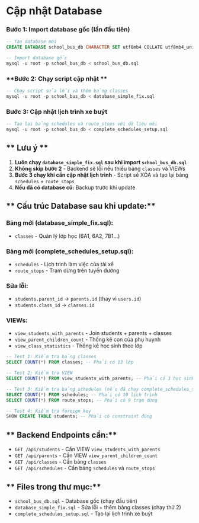 #   Cập nhật Database

### **Bước 1: Import database gốc (lần đầu tiên)**
```sql
-- Tạo database mới
CREATE DATABASE school_bus_db CHARACTER SET utf8mb4 COLLATE utf8mb4_unicode_ci;

-- Import database gốc
mysql -u root -p school_bus_db < school_bus_db.sql
```

### **Bước 2: Chạy script cập nhật **
```sql
-- Chạy script sửa lỗi và thêm bảng classes
mysql -u root -p school_bus_db < database_simple_fix.sql
```

### **Bước 3: Cập nhật lịch trình xe buýt**
```sql
-- Tạo lại bảng schedules và route_stops với dữ liệu mới
mysql -u root -p school_bus_db < complete_schedules_setup.sql
```

## ** Lưu ý **

1. **Luôn chạy `database_simple_fix.sql` sau khi import `school_bus_db.sql`**
2. **Không skip bước 2** - Backend sẽ lỗi nếu thiếu bảng `classes` và VIEWs
3. **Bước 3  chạy khi cần cập nhật lịch trình** - Script sẽ XÓA và tạo lại bảng `schedules` + `route_stops`
4. **Nếu đã có database cũ:** Backup trước khi update

## ** Cấu trúc Database sau khi update:**

### **Bảng mới (database_simple_fix.sql):**
-  `classes` - Quản lý lớp học (6A1, 6A2, 7B1...)

### **Bảng mới (complete_schedules_setup.sql):**
-  `schedules` - Lịch trình làm việc của tài xế
-  `route_stops` - Trạm dừng trên tuyến đường

### **Sửa lỗi:**  
-  `students.parent_id` → `parents.id` (thay vì `users.id`)
-  `students.class_id` → `classes.id`

### **VIEWs:**
-  `view_students_with_parents` - Join students + parents + classes
-  `view_parent_children_count` - Thống kê con của phụ huynh  
-  `view_class_statistics` - Thống kê học sinh theo lớp

 

```sql
-- Test 1: Kiểm tra bảng classes
SELECT COUNT(*) FROM classes; -- Phải có 13 lớp

-- Test 2: Kiểm tra VIEW
SELECT COUNT(*) FROM view_students_with_parents; -- Phải có 3 học sinh

-- Test 3: Kiểm tra bảng schedules (nếu đã chạy complete_schedules_setup.sql)
SELECT COUNT(*) FROM schedules; -- Phải có 10 lịch trình
SELECT COUNT(*) FROM route_stops; -- Phải có 9 trạm dừng

-- Test 4: Kiểm tra foreign key
SHOW CREATE TABLE students; -- Phải có constraint đúng
```

## ** Backend Endpoints cần:**

- `GET /api/students` - Cần VIEW `view_students_with_parents`
- `GET /api/parents` - Cần VIEW `view_parent_children_count`
- `GET /api/classes` - Cần bảng `classes`
- `GET /api/schedules` - Cần bảng `schedules` và `route_stops`

## ** Files trong thư mục:**

- `school_bus_db.sql` - Database gốc (chạy đầu tiên)
- `database_simple_fix.sql` - Sửa lỗi + thêm bảng classes (chạy thứ 2)
- `complete_schedules_setup.sql` - Tạo lại lịch trình xe buýt 

